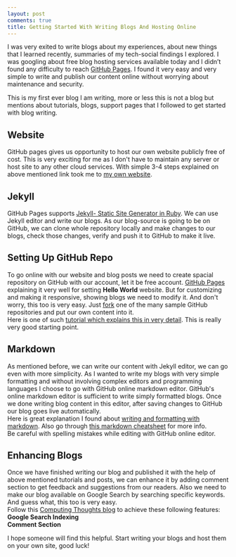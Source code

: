 ```yaml
---
layout: post
comments: true
title: Getting Started With Writing Blogs And Hosting Online
---
```


I was very exited to write blogs about my experiences, about new things that I learned recently, summaries of my tech-social findings I explored. I was googling about free blog hosting services available today and I didn’t found any difficulty to reach [GitHub Pages](https://pages.github.com). I found it very easy and very simple to write and publish our content online without worrying about maintenance and security.

This is my first ever blog I am writing, more or less this is not a blog but mentions about tutorials, blogs, support pages that I followed to get started with blog writing.

## Website
GitHub pages gives us opportunity to host our own website publicly free of cost. This is very exciting for me as I don't have to maintain any server or host site to any other cloud services. With simple 3-4 steps explained on above mentioned link took me to [my own website](https://d4ttatraya.github.io).

## Jekyll
GitHub Pages supports [Jekyll- Static Site Generator in Ruby](https://help.github.com/articles/using-jekyll-as-a-static-site-generator-with-github-pages/). We can use Jekyll editor and write our blogs. As our blog-source is going to be on GitHub, we can clone whole repository locally and make changes to our blogs, check those changes, verify and push it to GitHub to make it live.

## Setting Up GitHub Repo
To go online with our website and blog posts we need to create spacial repository on GitHub with our account, let it be free account. [GitHub Pages](https://pages.github.com) explaining it very well for setting **Hello World** website. But for customizing and making it responsive, showing blogs we need to modify it. And don't worry, this too is very easy. Just [fork](https://help.github.com/articles/fork-a-repo/) one of the many sample GitHub repositories and put our own content into it.  
Here is one of such [tutorial which explains this in very detail](https://www.smashingmagazine.com/2014/08/build-blog-jekyll-github-pages/). This is really very good starting point.

## Markdown
As mentioned before, we can write our content with Jekyll editor, we can go even with more simplicity. As I wanted to write my blogs with very simple formatting and without involving complex editors and programming languages I choose to go with GitHub online markdown editor. GitHub's online markdown editor is sufficient to write simply formatted blogs. Once we done writing blog content in this editor, after saving changes to GitHub our blog goes live automatically.  
Here is great explanation I found about [writing and formatting with markdown](https://milanaryal.com/writing-and-formatting-with-markdown/). Also go through [this markdown cheatsheet](https://github.com/adam-p/markdown-here/wiki/Markdown-Cheatsheet#lists) for more info.  
Be careful with spelling mistakes while editing with GitHub online editor.

## Enhancing Blogs
Once we have finished writing our blog and published it with the help of above mentioned tutorials and posts, we can enhance it by adding comment section to get feedback and suggestions from our readers. Also we need to make our blog available on Google Search by searching specific keywords. And guess what, this too is very easy.  
Follow this [Computing Thoughts blog](http://bruceeckel.github.io/2014/11/19/using-github-pages/) to achieve these following features:  
**Google Search Indexing**  
**Comment Section**

I hope someone will find this helpful. Start writing your blogs and host them on your own site, good luck!
